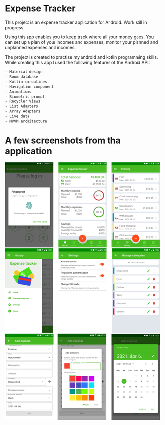 # Expense Tracker

This project is an expense tracker application for Android.
Work still in progress.

Using this app enables you to keep track where all your money goes.
You can set up a plan of your incomes and expenses, monitor your planned and unplanned expenses and incomes.

The project is created to practise my android and kotlin programming skills.
While creating this app I used the following features of the Android API:

	- Material design
	- Room database
	- Kotlin coroutines
	- Navigation component
	- Animations
	- Biometric prompt
	- Recycler Views
	- List Adapters
	- Array Adapters
	- Live data
	- MVVM architecture

# A few screenshots from tha application 

![Screenshots](https://github.com/dagoston93/expense-tracker/blob/master/Screenshoths/Screenshots_123.jpg)
![Screenshots](https://github.com/dagoston93/expense-tracker/blob/master/Screenshoths/Screenshots_456.jpg)
![Screenshots](https://github.com/dagoston93/expense-tracker/blob/master/Screenshoths/Screenshots_789.jpg)


